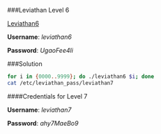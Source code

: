 ###Leviathan Level 6

[Leviathan6](http://overthewire.org/wargames/leviathan/leviathan6.html)

**Username**: *leviathan6*

**Password**: *UgaoFee4li*


###Solution
```bash
for i in {0000..9999}; do ./leviathan6 $i; done
cat /etc/leviathan_pass/leviathan7
```


####Credentials for Level 7

**Username**: *leviathan7*

**Password**: *ahy7MaeBo9*

